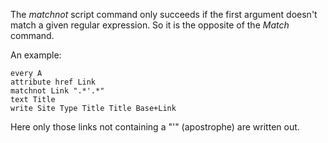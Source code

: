 The *matchnot* script command only succeeds if the first argument doesn't match
	a given regular expression.  So it is the opposite of the *Match* command.

An example:

~~~
every A
attribute href Link
matchnot Link ".*'.*"
text Title
write Site Type Title Title Base+Link
~~~

Here only those links not containing a "'" (apostrophe) are written out.

